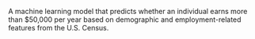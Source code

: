 A machine learning model that predicts whether an individual earns more than $50,000 per year based on demographic and employment-related features from the U.S. Census.